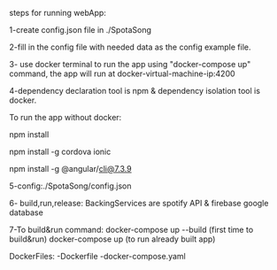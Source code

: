 steps for running webApp:

1-create config.json file in ./SpotaSong

2-fill in the config file with needed data as the config example file.

3- use docker terminal to run the app using "docker-compose up" command, the app will run at docker-virtual-machine-ip:4200

4-dependency declaration tool is npm & dependency isolation tool is docker. 

To run the app without docker:

npm install

npm install -g cordova ionic

npm install -g @angular/cli@7.3.9

5-config:./SpotaSong/config.json

6- build,run,release: BackingServices are spotify API & firebase google database

7-To build&run command: docker-compose up --build (first time to build&run)
docker-compose up (to run already built app)

DockerFiles:
-Dockerfile
-docker-compose.yaml
 


